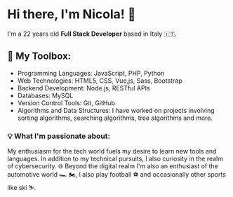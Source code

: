 # Hi there, I'm Nicola! 👋

I'm a 22 years old **Full Stack Developer** based in Italy 🇮🇹.


## 🧰 My Toolbox:

- Programming Languages: JavaScript, PHP, Python
- Web Technologies: HTML5, CSS, Vue,js, Sass, Bootstrap
- Backend Development: Node.js, RESTful APIs
- Databases: MySQL
- Version Control Tools: Git, GitHub
- Algorithms and Data Structures: I have worked on projects involving sorting algorithms, searching algorithms, tree algorithms and more.


### 💡 What I'm passionate about:

My enthusiasm for the tech world fuels my desire to learn new tools and languages. In addition to my technical pursuits, I also curiosity in the realm of cybersecurity. 
🌐 Beyond the digital realm I'm also an enthusiast of the automotive world 🏎️ 🏍️, I also play football ⚽ and occasionally other sports like ski ⛷️.


<!--
**Nicowski25/Nicowski25** is a ✨ _special_ ✨ repository because its `README.md` (this file) appears on your GitHub profile.

Here are some ideas to get you started:

- 🔭 I’m currently working on ...
- 🌱 I’m currently learning ...
- 👯 I’m looking to collaborate on ...
- 🤔 I’m looking for help with ...
- 💬 Ask me about ...
- 📫 How to reach me: ...
- 😄 Pronouns: ...
- ⚡ Fun fact: ...
-->
